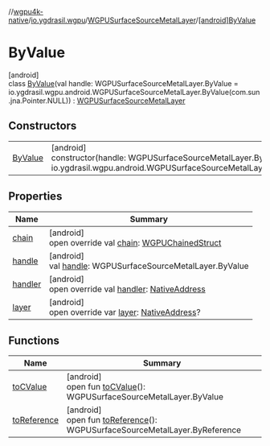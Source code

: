 //[wgpu4k-native](../../../../index.md)/[io.ygdrasil.wgpu](../../index.md)/[WGPUSurfaceSourceMetalLayer](../index.md)/[[android]ByValue](index.md)

# ByValue

[android]\
class [ByValue](index.md)(val handle: WGPUSurfaceSourceMetalLayer.ByValue = io.ygdrasil.wgpu.android.WGPUSurfaceSourceMetalLayer.ByValue(com.sun.jna.Pointer.NULL)) : [WGPUSurfaceSourceMetalLayer](../index.md)

## Constructors

| | |
|---|---|
| [ByValue](-by-value.md) | [android]<br>constructor(handle: WGPUSurfaceSourceMetalLayer.ByValue = io.ygdrasil.wgpu.android.WGPUSurfaceSourceMetalLayer.ByValue(com.sun.jna.Pointer.NULL)) |

## Properties

| Name | Summary |
|---|---|
| [chain](chain.md) | [android]<br>open override val [chain](chain.md): [WGPUChainedStruct](../../-w-g-p-u-chained-struct/index.md) |
| [handle](handle.md) | [android]<br>val [handle](handle.md): WGPUSurfaceSourceMetalLayer.ByValue |
| [handler](handler.md) | [android]<br>open override val [handler](handler.md): [NativeAddress](../../../ffi/-native-address/index.md) |
| [layer](layer.md) | [android]<br>open override var [layer](layer.md): [NativeAddress](../../../ffi/-native-address/index.md)? |

## Functions

| Name | Summary |
|---|---|
| [toCValue](../[android]to-c-value.md) | [android]<br>open fun [toCValue](../[android]to-c-value.md)(): WGPUSurfaceSourceMetalLayer.ByValue |
| [toReference](../to-reference.md) | [android]<br>open fun [toReference](../to-reference.md)(): WGPUSurfaceSourceMetalLayer.ByReference |
